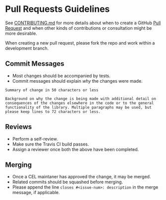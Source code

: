 # Pull Requests Guidelines

See [CONTRIBUTING.md](./CONTRIBUTING.md) for more details about when to create
a GitHub [Pull Request][1] and when other kinds of contributions or
consultation might be more desirable.

When creating a new pull request, please fork the repo and work within a
development branch.

## Commit Messages

* Most changes should be accompanied by tests.
* Commit messages should explain _why_ the changes were made.
```
Summary of change in 50 characters or less

Background on why the change is being made with additional detail on
consequences of the changes elsewhere in the code or to the general
functionality of the library. Multiple paragraphs may be used, but
please keep lines to 72 characters or less.
```

## Reviews

* Perform a self-review.
* Make sure the Travis CI build passes.
* Assign a reviewer once both the above have been completed.

## Merging

* Once a CEL maintaner has approved the change, it may be merged.
* Related commits should be squashed before merging.
* Please append the line `closes #<issue-num>: description` in the merge message,
  if applicable.

[1]:  https://help.github.com/articles/about-pull-requests
